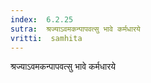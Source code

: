```yaml
---
index:  6.2.25
sutra:  श्रज्याऽवमकन्पापवत्सु भावे कर्मधारये
vritti:  samhita 
---
```


श्रज्याऽवमकन्पापवत्सु भावे कर्मधारये

